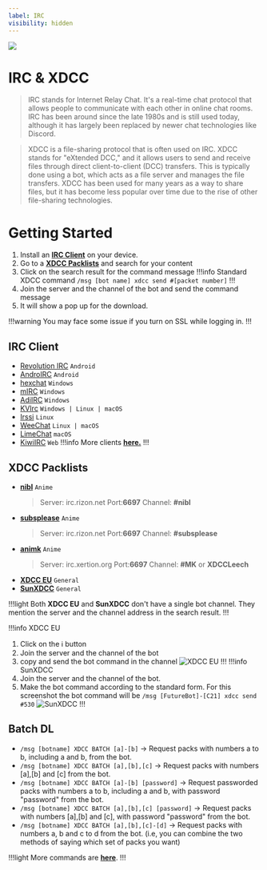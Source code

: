 ```yaml
---
label: IRC
visibility: hidden
---
```

![](https://media.discordapp.net/attachments/1015131233824538624/1084439929817407488/W9IR3Il.png)
# IRC & XDCC

>IRC stands for Internet Relay Chat. It's a real-time chat protocol that allows people to communicate with each other in online chat rooms. IRC has been around since the late 1980s and is still used today, although it has largely been replaced by newer chat technologies like Discord.

>XDCC is a file-sharing protocol that is often used on IRC. XDCC stands for "eXtended DCC," and it allows users to send and receive files through direct client-to-client (DCC) transfers. This is typically done using a bot, which acts as a file server and manages the file transfers. XDCC has been used for many years as a way to share files, but it has become less popular over time due to the rise of other file-sharing technologies.

# Getting Started
1. Install an [**IRC Client**](#irc-client) on your device.
2. Go to a [**XDCC Packlists**](#xdcc-packlists) and search for your content
3. Click on the search result for the command message 
!!!info
Standard XDCC command `/msg [bot name] xdcc send #[packet number]`
!!!
4. Join the server and the channel of the bot and send the command message
5. It will show a pop up for the download.

!!!warning
You may face some issue if you turn on SSL while logging in.
!!!


## IRC Client
- [Revolution IRC](https://play.google.com/store/apps/details?id=io.mrarm.irc)		`Android`
- [AndroIRC](https://play.google.com/store/apps/details?id=com.androirc&hl=en&gl=US)		`Android`
- [hexchat](https://hexchat.github.io/)		`Windows`
- [mIRC](https://www.mirc.com/)		`Windows`
- [AdiIRC](https://adiirc.com/)	`Windows`
- [KVIrc](https://github.com/kvirc/KVIrc/releases) `Windows	| Linux	| macOS`
- [Irssi](https://irssi.org/)		`Linux`
- [WeeChat](https://weechat.org/)		`Linux | macOS`
- [LimeChat](https://apps.apple.com/us/app/limechat/id414030210) `macOS`
- [KiwiIRC](https://kiwiirc.com/)	`Web`
!!!info
More clients [**here.**](https://ircv3.net/software/clients)
!!!

## XDCC Packlists
- [**nibl**](https://nibl.co.uk/search)	`Anime`
	> Server: irc.rizon.net Port:**6697**
	> Channel: **#nibl**
- [**subsplease**](https://subsplease.org/xdcc/)	`Anime`
	> Server: irc.rizon.net Port:**6697**
	> Channel: **#subsplease**
- [**animk**](https://animk.info/xdcc/)	`Anime`
	> Server: irc.xertion.org Port:**6697**
	> Channel: **#MK** or **XDCCLeech**
- [**XDCC EU**](https://www.xdcc.eu/)	`General`
- [**SunXDCC**](https://sunxdcc.com/)	`General`


!!!light Both **XDCC EU** and **SunXDCC** don't have a single bot channel. They mention the server and the channel address in the search result.
!!!

!!!info XDCC EU
1. Click on the ℹ️ button
2. Join the server and the channel of the bot
3. copy and send the bot command in the channel
    ![XDCC EU](https://media.discordapp.net/attachments/1015131233824538624/1076836987685842954/09ZIEDV.png)
!!!
!!!info SunXDCC
1. Join the server and the channel of the bot. 
2. Make the bot command according to the standard form. For this screenshot the bot command will be `/msg [FutureBot]-[C21] xdcc send #530`
	![SunXDCC](https://media.discordapp.net/attachments/1015131233824538624/1076842622389342278/GZC9SSf.png)
!!!

## Batch DL

- `/msg [botname] XDCC BATCH [a]-[b]` → Request packs with numbers a to b, including a and b, from the bot.
- `/msg [botname] XDCC BATCH [a],[b],[c]` → Request packs with numbers [a],[b] and [c] from the bot.
- `/msg [botname] XDCC BATCH [a]-[b] [password]` → Request passworded packs with numbers a to b, including a and b, with password "password" from the bot.
- `/msg [botname] XDCC BATCH [a],[b],[c] [password]` → Request packs with numbers [a],[b] and [c], with password "password" from the bot.
- `/msg [botname] XDCC BATCH [a],[b],[c]-[d]` → Request packs with numbers a, b and c to d from the bot. (i.e, you can combine the two methods of saying which set of packs you want)

!!!light More commands are [**here**](https://wiki.xertion.org/w/XDCC_Commands).
!!!